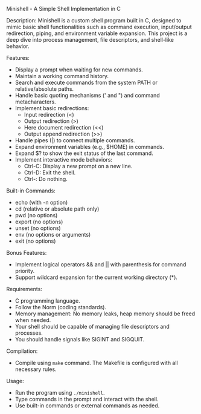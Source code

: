 Minishell - A Simple Shell Implementation in C

Description:
Minishell is a custom shell program built in C, designed to mimic basic shell functionalities such as command execution, input/output redirection, piping, and environment variable expansion. This project is a deep dive into process management, file descriptors, and shell-like behavior.

Features:
- Display a prompt when waiting for new commands.
- Maintain a working command history.
- Search and execute commands from the system PATH or relative/absolute paths.
- Handle basic quoting mechanisms (' and ") and command metacharacters.
- Implement basic redirections:
  - Input redirection (<)
  - Output redirection (>)
  - Here document redirection (<<)
  - Output append redirection (>>)
- Handle pipes (|) to connect multiple commands.
- Expand environment variables (e.g., $HOME) in commands.
- Expand $? to show the exit status of the last command.
- Implement interactive mode behaviors:
  - Ctrl-C: Display a new prompt on a new line.
  - Ctrl-D: Exit the shell.
  - Ctrl-\: Do nothing.

Built-in Commands:
- echo (with -n option)
- cd (relative or absolute path only)
- pwd (no options)
- export (no options)
- unset (no options)
- env (no options or arguments)
- exit (no options)

Bonus Features:
- Implement logical operators && and || with parenthesis for command priority.
- Support wildcard expansion for the current working directory (*).

Requirements:
- C programming language.
- Follow the Norm (coding standards).
- Memory management: No memory leaks, heap memory should be freed when needed.
- Your shell should be capable of managing file descriptors and processes.
- You should handle signals like SIGINT and SIGQUIT.

Compilation:
- Compile using `make` command. The Makefile is configured with all necessary rules.

Usage:
- Run the program using `./minishell`.
- Type commands in the prompt and interact with the shell.
- Use built-in commands or external commands as needed.
